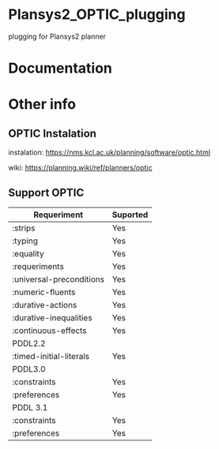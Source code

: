 # Plansys2_OPTIC_plugging
plugging for Plansys2 planner

# Documentation

# Other info
## OPTIC Instalation

instalation: https://nms.kcl.ac.uk/planning/software/optic.html

wiki: https://planning.wiki/ref/planners/optic

## Support OPTIC

| Requeriment | Suported |
| ------------- | ------------- |
| :strips | Yes | 
| :typing	| Yes |
| :equality	| Yes | 
| :requeriments	| Yes |
| :universal-preconditions | Yes |
| :numeric-fluents	| Yes | 
| :durative-actions | Yes | 
| :durative-inequalities | Yes | 
| :continuous-effects	| Yes |
|PDDL2.2|
| :timed-initial-literals	| Yes
|PDDL3.0|
:constraints	| Yes
:preferences	| Yes
| PDDL 3.1 | 
| :constraints |	Yes | 
| :preferences | 	Yes | 

